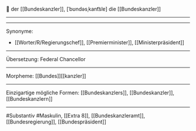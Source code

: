 🔵 der [[Bundeskanzler]], [ˈbʊndəsˌkant͡slɐ]
die [[Bundeskanzler]]


---


---
Synonyme:
- [[Worter/R/Regierungschef]], [[Premierminister]], [[Ministerpräsident]]

---
Übersetzung: Federal Chancellor

---
Morpheme:
[[Bundes]][[kanzler]]

---
Einzigartige mögliche Formen: [[Bundeskanzlers]], [[Bundeskanzler]], [[Bundeskanzlern]]

---
#Substantiv #Maskulin, [[Extra 8]], [[Bundeskanzleramt]], [[Bundesregierung]], [[Bundespräsident]]